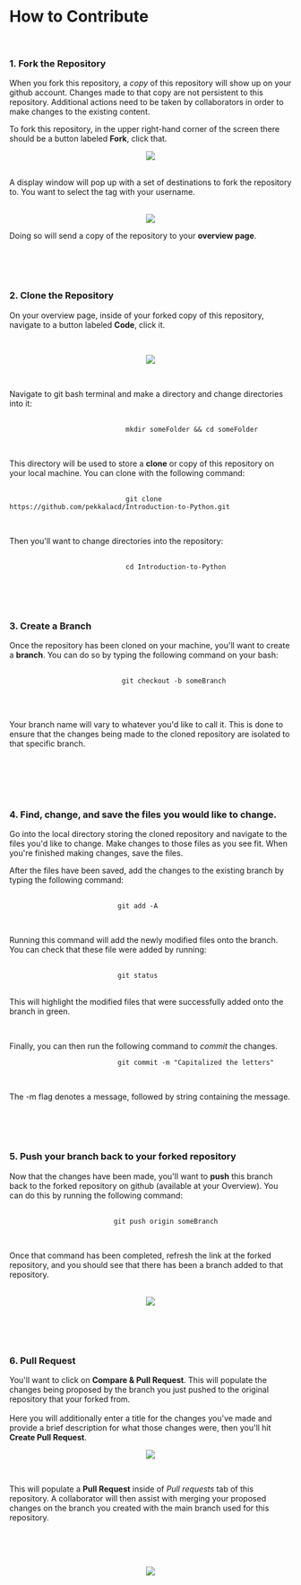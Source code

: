 # How to Contribute<br><br>

### 1. Fork the Repository<br>
When you fork this repository, a *copy* of this repository will show up on your github account. Changes made to that copy are not persistent to this repository.
Additional actions need to be taken by collaborators in order to make changes to the existing content.<br>

To fork this repository, in the upper right-hand corner of the screen there should be a button labeled **Fork**, click that.<br>

<p align="center"><img src = "https://user-images.githubusercontent.com/34849400/104872204-d6070600-5912-11eb-89d5-41b2b634e00b.png"/></p>
<br>
A display window will pop up with a set of destinations to fork the repository to. You want to select the tag with your username. 
<br><br>
<p align="center"><img src = "https://user-images.githubusercontent.com/34849400/104871977-2df13d00-5912-11eb-9ce8-83fe773cf45f.png"/></p>

Doing so will send a copy of the repository to your **overview page**. 

<br><br><br>

### 2. Clone the Repository<br>

On your overview page, inside of your forked copy of this repository, navigate to a button labeled **Code**, click it.

<br>
<p align="center"><img src = "https://user-images.githubusercontent.com/34849400/104873207-98f04300-5915-11eb-99c9-43f15a458568.png"/></p>
<br>

Navigate to git bash terminal and make a directory and change directories into it:<br><br>

                                 mkdir someFolder && cd someFolder
<br>

This directory will be used to store a **clone** or copy of this repository on your local machine. You can clone with the following command:<br><br>

                                 git clone https://github.com/pekkalacd/Introduction-to-Python.git
<br>

Then you'll want to change directories into the repository:<br><br>

                                 cd Introduction-to-Python

<br><br><br>

### 3. Create a Branch<br> 

Once the repository has been cloned on your machine, you'll want to create a **branch**. You can do so by typing the following command on your bash:<br><br>

                                git checkout -b someBranch
                                
<br><br>

Your branch name will vary to whatever you'd like to call it. This is done to ensure that the changes being made to the cloned repository are isolated to that specific branch.
<br><br><br>
<br><br><br>

### 4. Find, change, and save the files you would like to change.<br>

Go into the local directory storing the cloned repository and navigate to the files you'd like to change. Make changes to those files as you see fit. When you're finished making
changes, save the files.<br>

After the files have been saved, add the changes to the existing branch by typing the following command:<br><br>

                               git add -A
<br>

Running this command will add the newly modified files onto the branch. You can check that these file were added by running:<br><br>

                               git status

<br>This will highlight the modified files that were successfully added onto the branch in green.<br>

<br>

Finally, you can then run the following command to *commit* the changes.<br>

                               git commit -m "Capitalized the letters"
                               
<br>

The -m flag denotes a message, followed by string containing the message.

<br><br><br>

### 5. Push your branch back to your forked repository<br>

Now that the changes have been made, you'll want to **push** this branch back to the forked repository on github (available at your Overview). You can do this by running the
following command:<br><br>

                              git push origin someBranch
                              
<br>

Once that command has been completed, refresh the link at the forked repository, and you should see that there has been a branch added to that repository.<br><br>

<p align="center"><img src="https://user-images.githubusercontent.com/34849400/104877433-6d725600-591f-11eb-8d7f-2a8ed4f97945.png"/></p>

<br><br><br>

### 6. Pull Request<br>

You'll want to click on **Compare & Pull Request**. This will populate the changes being proposed by the branch you just pushed to the original repository that your forked from.<br>
<br>Here you will additionally enter a title for the changes you've made and provide a brief description for what those changes were, then you'll hit **Create Pull Request**.

<p align="center"><img src="https://user-images.githubusercontent.com/34849400/104877729-1456f200-5920-11eb-9b2e-b09642053963.png"/></p>

<br>

This will populate a **Pull Request** inside of *Pull requests* tab of this repository. A collaborator will then assist with merging your proposed changes on the branch you
created with the main branch used for this repository.

<br><br><br>

<p align="center"><img src="https://user-images.githubusercontent.com/34849400/104878675-fbe7d700-5921-11eb-9c51-5f032a273f18.png"/></p>

<br>














